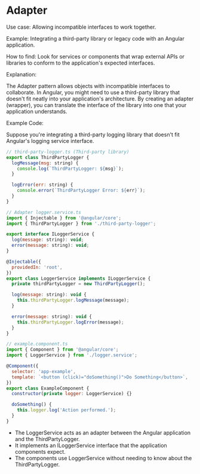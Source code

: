 # Adapter

Use case: Allowing incompatible interfaces to work together.

Example: Integrating a third-party library or legacy code with an Angular application.

How to find: Look for services or components that wrap external APIs or libraries to conform to the application's expected interfaces.

Explanation:

The Adapter pattern allows objects with incompatible interfaces to collaborate. In Angular, you might need to use a third-party library that doesn't fit neatly into your application's architecture. By creating an adapter (wrapper), you can translate the interface of the library into one that your application understands.

Example Code:

Suppose you're integrating a third-party logging library that doesn't fit Angular's logging service interface.

```js
// third-party-logger.ts (Third-party library)
export class ThirdPartyLogger {
  logMessage(msg: string) {
    console.log(`ThirdPartyLogger: ${msg}`);
  }

  logError(err: string) {
    console.error(`ThirdPartyLogger Error: ${err}`);
  }
}

// Adapter logger.service.ts
import { Injectable } from '@angular/core';
import { ThirdPartyLogger } from './third-party-logger';

export interface ILoggerService {
  log(message: string): void;
  error(message: string): void;
}

@Injectable({
  providedIn: 'root',
})
export class LoggerService implements ILoggerService {
  private thirdPartyLogger = new ThirdPartyLogger();

  log(message: string): void {
    this.thirdPartyLogger.logMessage(message);
  }

  error(message: string): void {
    this.thirdPartyLogger.logError(message);
  }
}

// example.component.ts
import { Component } from '@angular/core';
import { LoggerService } from './logger.service';

@Component({
  selector: 'app-example',
  template: `<button (click)="doSomething()">Do Something</button>`,
})
export class ExampleComponent {
  constructor(private logger: LoggerService) {}

  doSomething() {
    this.logger.log('Action performed.');
  }
}
```

- The LoggerService acts as an adapter between the Angular application and the ThirdPartyLogger.
- It implements an ILoggerService interface that the application components expect.
- The components use LoggerService without needing to know about the ThirdPartyLogger.
